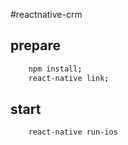 #reactnative-crm

## prepare
``` bash
    npm install;
    react-native link;
```

## start
``` bash
    react-native run-ios
```

